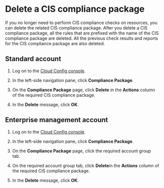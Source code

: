 # Delete a CIS compliance package

If you no longer need to perform CIS compliance checks on resources, you can delete the related CIS compliance package. After you delete a CIS compliance package, all the rules that are prefixed with the name of the CIS compliance package are deleted. All the previous check results and reports for the CIS compliance package are also deleted.

## Standard account

1.  Log on to the [Cloud Config console](https://config.console.aliyun.com).

2.  In the left-side navigation pane, click **Compliance Package**.

3.  On the **Compliance Package** page, click **Delete** in the **Actions** column of the required CIS compliance package.

4.  In the **Delete** message, click **OK**.


## Enterprise management account

1.  Log on to the [Cloud Config console](https://config.console.aliyun.com).

2.  In the left-side navigation pane, click **Compliance Package**.

3.  On the **Compliance Package** page, click the required account group tab.

4.  On the required account group tab, click **Delete**in the **Actions** column of the required CIS compliance package.

5.  In the **Delete** message, click **OK**.


